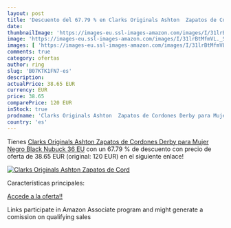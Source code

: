 ```yaml
---
layout: post
title: 'Descuento del 67.79 % en Clarks Originals Ashton  Zapatos de Cord'
date: 
thumbnailImage: 'https://images-eu.ssl-images-amazon.com/images/I/31lrBtMfmVL._SL200_.jpg'
image: 'https://images-eu.ssl-images-amazon.com/images/I/31lrBtMfmVL._SL200_.jpg'
images: [ 'https://images-eu.ssl-images-amazon.com/images/I/31lrBtMfmVL._SL200_.jpg' ]
comments: true
category: ofertas
author: ring
slug: 'B07KTK1FN7-es'
description:
actualPrice: 38.65 EUR
currency: EUR
price: 38.65
comparePrice: 120 EUR
inStock: true
prodname: 'Clarks Originals Ashton  Zapatos de Cordones Derby para Mujer  Negro Black Nubuck  36 EU'
country: 'es'
---
```


Tienes [Clarks Originals Ashton  Zapatos de Cordones Derby para Mujer  Negro Black Nubuck  36 EU](https://www.amazon.es/dp/B07KTK1FN7/?tag=tolees-21) con un 67.79 % de descuento con precio de oferta de 38.65 EUR (original: 120 EUR) en el siguiente enlace!

[![Clarks Originals Ashton  Zapatos de Cord](https://images-eu.ssl-images-amazon.com/images/I/31lrBtMfmVL._SL200_.jpg)](https://www.amazon.es/dp/B07KTK1FN7/?tag=tolees-21)

Características principales:


[Accede a la oferta!!](https://www.amazon.es/dp/B07KTK1FN7/?tag=tolees-21)

Links participate in Amazon Associate program and might generate a comission on qualifying sales


